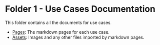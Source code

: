 # Folder 1 - Use Cases Documentation

This folder contains all the documents for use cases.

* [Pages](Pages): The markdown pages for each use case.
* [Assets](Assets): Images and any other files imported by markdown pages.

</br> 

